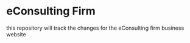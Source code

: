 # eConsulting Firm
this repository will track the changes for the eConsulting firm business website 
